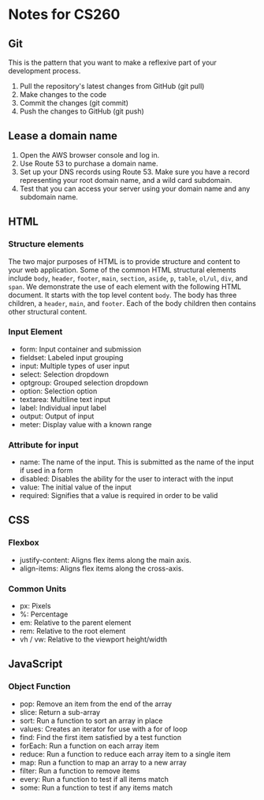 # Notes for CS260

## Git

This is the pattern that you want to make a reflexive part of your development process.
1. Pull the repository's latest changes from GitHub (git pull)
2. Make changes to the code
3. Commit the changes (git commit)
4. Push the changes to GitHub (git push)

## Lease a domain name

1. Open the AWS browser console and log in.
2. Use Route 53 to purchase a domain name.
3. Set up your DNS records using Route 53. Make sure you have a record representing your root domain name, and a wild card subdomain.
4. Test that you can access your server using your domain name and any subdomain name.

## HTML

### Structure elements
The two major purposes of HTML is to provide structure and content to your web application. 
Some of the common HTML structural elements include `body`, `header`, `footer`, `main`, `section`, `aside`, `p`, `table`, `ol/ul`, `div`, and `span`. 
We demonstrate the use of each element with the following HTML document. 
It starts with the top level content `body`. 
The body has three children, a `header`, `main`, and `footer`. 
Each of the body children then contains other structural content.

### Input Element
- form: Input container and submission
- fieldset: Labeled input grouping
- input: Multiple types of user input
- select: Selection dropdown
- optgroup: Grouped selection dropdown
- option: Selection option
- textarea: Multiline text input
- label: Individual input label
- output: Output of input
- meter: Display value with a known range

### Attribute for input
- name: The name of the input. This is submitted as the name of the input if used in a form
- disabled: Disables the ability for the user to interact with the input
- value: The initial value of the input
- required: Signifies that a value is required in order to be valid

## CSS

### Flexbox
- justify-content: Aligns flex items along the main axis.
- align-items: Aligns flex items along the cross-axis.

### Common Units
- px: Pixels
- %: Percentage
- em: Relative to the parent element
- rem: Relative to the root element
- vh / vw: Relative to the viewport height/width

## JavaScript 

### Object Function	
- pop: Remove an item from the end of the array	
- slice: Return a sub-array	
- sort: Run a function to sort an array in place	
- values: Creates an iterator for use with a for of loop	
- find: Find the first item satisfied by a test function	
- forEach: Run a function on each array item	
- reduce: Run a function to reduce each array item to a single item	
- map: Run a function to map an array to a new array	
- filter: Run a function to remove items	
- every: Run a function to test if all items match 
- some: Run a function to test if any items match	
